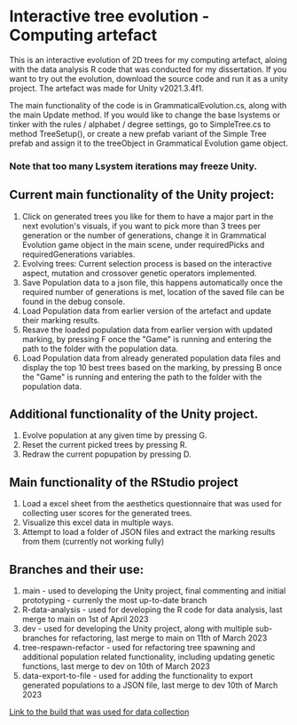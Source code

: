 # Interactive tree evolution - Computing artefact ### 


This is an interactive evolution of 2D trees for my computing artefact, aloing with the data analysis R code that was conducted for my dissertation. 
If you want to try out the evolution, download the source code and run it as a unity project. The artefact was made for Unity v2021.3.4f1.


The main functionality of the code is in GrammaticalEvolution.cs, along with the main Update method. If you would like to change the base lsystems or tinker with the rules / alphabet / degree settings, go to SimpleTree.cs to method TreeSetup(), or create a new prefab variant of the Simple Tree prefab and assign it to the treeObject in Grammatical Evolution game object. 
### Note that too many Lsystem iterations may freeze Unity.


## Current main functionality of the Unity project:
1. Click on generated trees you like for them to have a major part in the next evolution's visuals, if you want to pick more than 3 trees per generation or the number of generations, change it in Grammatical Evolution game object in the main scene, under requiredPicks and requiredGenerations variables.
2. Evolving trees: Current selection process is based on the interactive aspect, mutation and crossover genetic operators implemented.
3. Save Population data to a json file, this happens automatically once the required number of generations is met, location of the saved file can be found in the debug console.
4. Load Population data from earlier version of the artefact and update their marking results.
5. Resave the loaded population data from earlier version with updated marking, by pressing F once the "Game" is running and entering the path to the folder with the population data.
6. Load Population data from already generated population data files and display the top 10 best trees based on the marking, by pressing B once the "Game" is running and entering the path to the folder with the population data.


## Additional functionality of the Unity project.
1. Evolve population at any given time by pressing G.
2. Reset the current picked trees by pressing R.
3. Redraw the current popupation by pressing D.


## Main functionality of the RStudio project
1. Load a excel sheet from the aesthetics questionnaire that was used for collecting user scores for the generated trees.
2. Visualize this excel data in multiple ways.
3. Attempt to load a folder of JSON files and extract the marking results from them (currently not working fully) 


## Branches and their use: 
1. main - used to developing the Unity project, final commenting and initial prototyping - currenly the most up-to-date branch
2. R-data-analysis - used for developing the R code for data analysis, last merge to main on 1st of April 2023
3. dev - used for developing the Unity project, along with multiple sub-branches for refactoring, last merge to main on 11th of March 2023
4. tree-respawn-refactor - used for refactoring tree spawning and additional population related functionality, including updating genetic functions, last merge to dev on 10th of March 2023
5. data-export-to-file - used for adding the functionality to export generated populations to a JSON file, last merge to dev 10th of March 2023




[Link to the build that was used for data collection](https://falmouthac-my.sharepoint.com/:u:/g/personal/sm255559_falmouth_ac_uk/EdoG1K3VRH5GvdUAiYAGFGIBLR1ICQsVLQ5OmcGlspeEug?e=tAA8lz) 
